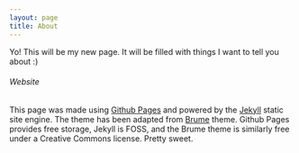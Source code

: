 ```yaml
---
layout: page
title: About
---
```


Yo! This will be my new page. It will be filled with things I want to tell you about :)


###### Website

This page was made using <a href="https://www.github.io">Github Pages</a> and powered by the <a href="https://jekyllrb.com/">Jekyll</a> static site engine. The theme has been adapted from <a href="https://jekyllthemes.io/theme/brume">Brume</a> theme. Github Pages provides free storage, Jekyll is FOSS, and the Brume theme is similarly free under a Creative Commons license. Pretty sweet.